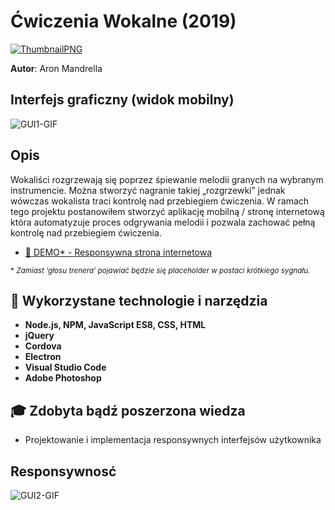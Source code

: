 # Ćwiczenia Wokalne (2019)

[![ThumbnailPNG](https://github.com/aronmandrella/CwiczeniaWokalne/blob/main/GitHub_Thumbnail.png)](https://github.com/aronmandrella/CwiczeniaWokalne)

**Autor**: Aron Mandrella

## Interfejs graficzny (widok mobilny)
![GUI1-GIF](https://github.com/aronmandrella/CwiczeniaWokalne/blob/main/-%20GIFs/Wokalne%20GUI%202.gif)

## Opis
Wokaliści rozgrzewają się poprzez śpiewanie melodii granych na wybranym instrumencie. Można stworzyć nagranie takiej „rozgrzewki” jednak wówczas wokalista traci kontrolę nad przebiegiem ćwiczenia. W ramach tego projektu postanowiłem stworzyć aplikację mobilną / stronę internetową która automatyzuje proces odgrywania melodii i pozwala zachować pełną kontrolę nad przebiegiem ćwiczenia.

* [🎹 DEMO* - Responsywna strona internetowa](https://aronmandrella.github.io/CwiczeniaWokalne/)

<sub>\* *Zamiast ‘głosu trenera’ pojawiać będzie się placeholder w postaci krótkiego sygnału.*</sub>

## 🧰 Wykorzystane technologie i narzędzia
* **Node.js, NPM, JavaScript ES8, CSS, HTML**
* **jQuery**
* **Cordova**
* **Electron**
* **Visual Studio Code**
* **Adobe Photoshop**

## 🎓 Zdobyta bądź poszerzona wiedza
* Projektowanie i implementacja responsywnych interfejsów użytkownika

## Responsywnosć
![GUI2-GIF](https://github.com/aronmandrella/CwiczeniaWokalne/blob/main/-%20GIFs/Wokalne%20GUI%201.gif)
